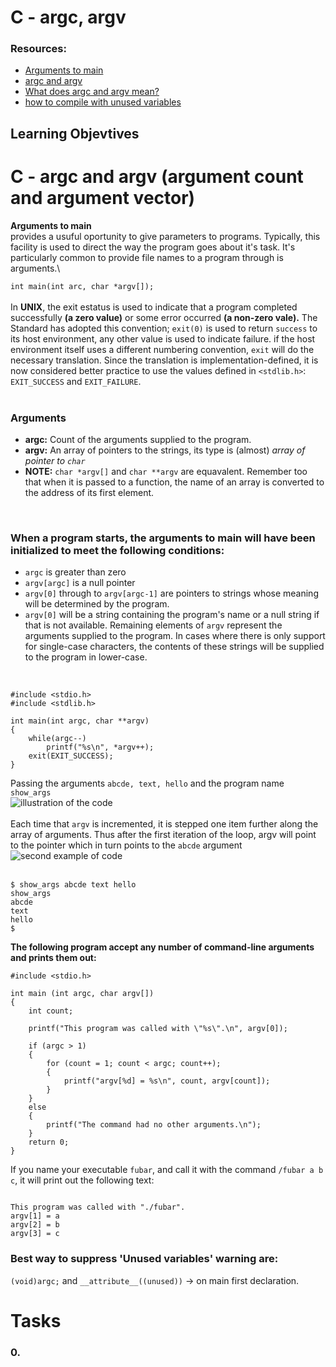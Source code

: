 # C - argc, argv
### Resources:
* [Arguments to main](https://intranet.hbtn.io/rltoken/ro9HSskzyAhNpzdcVhdVWw)
* [argc and argv](https://intranet.hbtn.io/rltoken/zjdRHZTL-ImDCnGuMfHYfA)
* [What does argc and argv mean?](https://intranet.hbtn.io/rltoken/RT0y1HPM-AChT_JQedpdaA)
* [how to compile with unused variables](https://intranet.hbtn.io/rltoken/GvQNF9qKoUuY1t0U1AsetA)
## Learning Objevtives
# C - argc and argv (argument count and argument vector)
**Arguments to main**\
provides a usuful oportunity to give parameters to programs. Typically, this facility is used to direct the way the program goes about it's task. It's particularly common to provide file names to a program through is arguments.\

`int main(int arc, char *argv[]);`\
 <br />
In **UNIX**, the exit estatus is used to indicate that a program completed successfully **(a zero value)** or some error occurred **(a non-zero vale).** The Standard has adopted this convention; `exit(0)` is used to return `success` to its host environment, any other value is used to indicate failure. if the host environment itself uses a different numbering convention, `exit` will do the necessary translation. Since the translation is implementation-defined, it is now considered better practice to use the values defined in `<stdlib.h>`: `EXIT_SUCCESS` and `EXIT_FAILURE`.\
<br />
### Arguments
* **argc:** Count of the arguments supplied to the program.
* **argv:** An array of pointers to the strings, its type is (almost) *array of pointer to `char`* 
* **NOTE:** `char *argv[]` and `char **argv` are equavalent. Remember too that when it is passed to a function, the name of an array is converted to the address of its first element.
<br />

### When a program starts, the arguments to main will have been initialized to meet the following conditions:
* `argc` is greater than zero
* `argv[argc]` is a null pointer
* `argv[0]` through to `argv[argc-1]` are pointers to strings whose meaning will be determined by the program.
* `argv[0]` will be a string containing the program's name or a null string if that is not available. Remaining elements of `argv` represent the arguments supplied to the program. In cases where there is only support for single-case characters, the contents of these strings will be supplied to the program in lower-case.
<br />

```
#include <stdio.h>
#include <stdlib.h>

int main(int argc, char **argv)
{
	while(argc--)
		printf("%s\n", *argv++);
	exit(EXIT_SUCCESS);
}
```

Passing the arguments `abcde, text, hello` and the program name `show_args`\
![illustration of the code](https://publications.gbdirect.co.uk//c_book/figures/10.1.png) <br />
<br />
Each time that `argv` is incremented, it is stepped one item further along the array of arguments. Thus after the first iteration of the loop, argv will point to the pointer which in turn points to the `abcde` argument\
![second example of code](https://publications.gbdirect.co.uk//c_book/figures/10.2.png) <br />
<br />

```
$ show_args abcde text hello
show_args
abcde
text
hello
$
```

**The following program accept any number of command-line arguments and prints them out:**

```
#include <stdio.h>

int main (int argc, char argv[])
{
	int count;

	printf("This program was called with \"%s\".\n", argv[0]);

	if (argc > 1)
	{
		for (count = 1; count < argc; count++);
		{
			printf("argv[%d] = %s\n", count, argv[count]);
		}
	}
	else
	{
		printf("The command had no other arguments.\n");
	}
	return 0;
}
```

If you name your executable `fubar`, and call it with the command `/fubar a b c`, it will print out the following text:

```

This program was called with "./fubar".
argv[1] = a
argv[2] = b
argv[3] = c

```

### Best way to suppress 'Unused variables' warning are:
`(void)argc;` and `__attribute__((unused))` -> on main first declaration.
# Tasks
### 0. 
